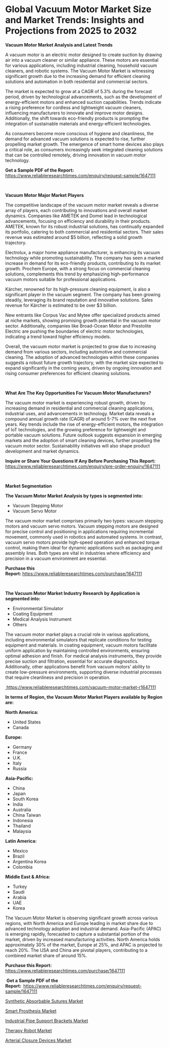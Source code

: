 <p><h1>Global Vacuum Motor Market Size and Market Trends: Insights and Projections from 2025 to 2032</h1></p><p><strong>Vacuum Motor Market Analysis and Latest Trends</strong></p>
<p><p>A vacuum motor is an electric motor designed to create suction by drawing air into a vacuum cleaner or similar appliance. These motors are essential for various applications, including industrial cleaning, household vacuum cleaners, and robotic systems. The Vacuum Motor Market is witnessing significant growth due to the increasing demand for efficient cleaning solutions and automation in both residential and commercial sectors.</p><p>The market is expected to grow at a CAGR of 5.3% during the forecast period, driven by technological advancements, such as the development of energy-efficient motors and enhanced suction capabilities. Trends indicate a rising preference for cordless and lightweight vacuum cleaners, influencing manufacturers to innovate and improve motor designs. Additionally, the shift towards eco-friendly products is prompting the integration of sustainable materials and energy-efficient technologies.</p><p>As consumers become more conscious of hygiene and cleanliness, the demand for advanced vacuum solutions is expected to rise, further propelling market growth. The emergence of smart home devices also plays a critical role, as consumers increasingly seek integrated cleaning solutions that can be controlled remotely, driving innovation in vacuum motor technology.</p></p>
<p><strong>Get a Sample PDF of the Report:&nbsp;</strong> <a href="https://www.reliableresearchtimes.com/enquiry/request-sample/1647111?utm_campaign=3002&utm_medium=2&utm_source=Github&utm_content=ia&utm_term=10042025&utm_id=vacuum-motor">https://www.reliableresearchtimes.com/enquiry/request-sample/1647111</a></p>
<p>&nbsp;</p>
<p><strong>Vacuum Motor Major Market Players</strong></p>
<p><p>The competitive landscape of the vacuum motor market reveals a diverse array of players, each contributing to innovations and overall market dynamics. Companies like AMETEK and Domel lead in technological advancements, focusing on efficiency and durability in their products. AMETEK, known for its robust industrial solutions, has continually expanded its portfolio, catering to both commercial and residential sectors. Their sales revenue was estimated around $5 billion, reflecting a solid growth trajectory.</p><p>Electrolux, a major home appliance manufacturer, is enhancing its vacuum technology while promoting sustainability. The company has seen a marked increase in demand for its eco-friendly products, contributing to its market growth. Prochem Europe, with a strong focus on commercial cleaning solutions, complements this trend by emphasizing high-performance vacuum motors suitable for professional applications.</p><p>Kärcher, renowned for its high-pressure cleaning equipment, is also a significant player in the vacuum segment. The company has been growing steadily, leveraging its brand reputation and innovative solutions. Sales revenue for Kärcher is estimated to be over $3 billion.</p><p>New entrants like Corpus Vac and Mytee offer specialized products aimed at niche markets, showing promising growth potential in the vacuum motor sector. Additionally, companies like Broad-Ocean Motor and Prestolite Electric are pushing the boundaries of electric motor technologies, indicating a trend toward higher efficiency models.</p><p>Overall, the vacuum motor market is projected to grow due to increasing demand from various sectors, including automotive and commercial cleaning. The adoption of advanced technologies within these companies suggests a robust future growth trajectory, with the market size expected to expand significantly in the coming years, driven by ongoing innovation and rising consumer preferences for efficient cleaning solutions.</p></p>
<p>&nbsp;</p>
<p><strong>What Are The Key Opportunities For Vacuum Motor Manufacturers?</strong></p>
<p><p>The vacuum motor market is experiencing robust growth, driven by increasing demand in residential and commercial cleaning applications, industrial uses, and advancements in technology. Market data reveals a compound annual growth rate (CAGR) of around 5-7% over the next five years. Key trends include the rise of energy-efficient motors, the integration of IoT technologies, and the growing preference for lightweight and portable vacuum solutions. Future outlook suggests expansion in emerging markets and the adoption of smart cleaning devices, further propelling the vacuum motor sector. Sustainability initiatives will also shape product development and market dynamics.</p></p>
<p><strong>Inquire or Share Your Questions If Any Before Purchasing This Report:</strong> <a href="https://www.reliableresearchtimes.com/enquiry/pre-order-enquiry/1647111?utm_campaign=3002&utm_medium=2&utm_source=Github&utm_content=ia&utm_term=10042025&utm_id=vacuum-motor">https://www.reliableresearchtimes.com/enquiry/pre-order-enquiry/1647111</a></p>
<p>&nbsp;</p>
<p><strong>Market Segmentation</strong></p>
<p><strong>The Vacuum Motor Market Analysis by types is segmented into:</strong></p>
<p><ul><li>Vacuum Stepping Motor</li><li>Vacuum Servo Motor</li></ul></p>
<p><p>The vacuum motor market comprises primarily two types: vacuum stepping motors and vacuum servo motors. Vacuum stepping motors are designed for precise control and positioning in applications requiring incremental movement, commonly used in robotics and automated systems. In contrast, vacuum servo motors provide high-speed operation and enhanced torque control, making them ideal for dynamic applications such as packaging and assembly lines. Both types are vital in industries where efficiency and precision in a vacuum environment are essential.</p></p>
<p><strong>Purchase this Report:&nbsp;</strong><a href="https://www.reliableresearchtimes.com/purchase/1647111?utm_campaign=3002&utm_medium=2&utm_source=Github&utm_content=ia&utm_term=10042025&utm_id=vacuum-motor">https://www.reliableresearchtimes.com/purchase/1647111</a></p>
<p>&nbsp;</p>
<p><strong>The Vacuum Motor Market Industry Research by Application is segmented into:</strong></p>
<p><ul><li>Environmental Simulator</li><li>Coating Equipment</li><li>Medical Analysis Instrument</li><li>Others</li></ul></p>
<p><p>The vacuum motor market plays a crucial role in various applications, including environmental simulators that replicate conditions for testing equipment and materials. In coating equipment, vacuum motors facilitate uniform application by maintaining controlled environments, ensuring optimal adhesion and finish. For medical analysis instruments, they provide precise suction and filtration, essential for accurate diagnostics. Additionally, other applications benefit from vacuum motors' ability to create low-pressure environments, supporting diverse industrial processes that require cleanliness and precision in operation.</p></p>
<p><a href="https://www.reliableresearchtimes.com/vacuum-motor-market-r1647111?utm_campaign=3002&utm_medium=2&utm_source=Github&utm_content=ia&utm_term=10042025&utm_id=vacuum-motor">&nbsp;https://www.reliableresearchtimes.com/vacuum-motor-market-r1647111</a></p>
<p><strong>In terms of Region, the Vacuum Motor Market Players available by Region are:</strong></p>
<p>
    <p> <strong> North America: </strong>
        <ul>
            <li>United States</li>
            <li>Canada</li>
        </ul>
        </p> 
    <p> <strong> Europe: </strong>
        <ul>
            <li>Germany</li>
            <li>France</li>
            <li>U.K.</li>
            <li>Italy</li>
            <li>Russia</li>
        </ul>
        </p> 
    <p> <strong> Asia-Pacific: </strong>
        <ul>
            <li>China</li>
            <li>Japan</li>
            <li>South Korea</li>
            <li>India</li>
            <li>Australia</li>
            <li>China Taiwan</li>
            <li>Indonesia</li>
            <li>Thailand</li>
            <li>Malaysia</li>
        </ul>
        </p> 
    <p> <strong> Latin America: </strong>
        <ul>
            <li>Mexico</li>
            <li>Brazil</li>
            <li>Argentina Korea</li>
            <li>Colombia</li>
        </ul>
        </p> 
    <p> <strong> Middle East & Africa: </strong>
        <ul>
            <li>Turkey</li>
            <li>Saudi</li>
            <li>Arabia</li>
            <li>UAE</li>
            <li>Korea</li>
        </ul>
    </p>
    </p>
<p><p>The Vacuum Motor Market is observing significant growth across various regions, with North America and Europe leading in market share due to advanced technology adoption and industrial demand. Asia-Pacific (APAC) is emerging rapidly, forecasted to capture a substantial portion of the market, driven by increased manufacturing activities. North America holds approximately 30% of the market, Europe at 25%, and APAC is projected to reach 20%. The USA and China are pivotal players, contributing to a combined market share of around 15%.</p></p>
<p><strong>Purchase this Report: </strong><a href="https://www.reliableresearchtimes.com/purchase/1647111?utm_campaign=3002&utm_medium=2&utm_source=Github&utm_content=ia&utm_term=10042025&utm_id=vacuum-motor">https://www.reliableresearchtimes.com/purchase/1647111</a></p>
<p>&nbsp;<strong>Get a Sample PDF of the Report:&nbsp;&nbsp;</strong><a href="https://www.reliableresearchtimes.com/enquiry/request-sample/1647111?utm_campaign=3002&utm_medium=2&utm_source=Github&utm_content=ia&utm_term=10042025&utm_id=vacuum-motor">https://www.reliableresearchtimes.com/enquiry/request-sample/1647111</a></p>
<p><strong></strong></p>
<p><p><a href="https://www.linkedin.com/pulse/navigating-global-synthetic-absorbable-sutures-market-from-pgcgc?utm_campaign=3002&utm_medium=2&utm_source=Github&utm_content=ia&utm_term=10042025&utm_id=vacuum-motor">Synthetic Absorbable Sutures Market</a></p><p><a href="https://www.linkedin.com/pulse/projected-cagr-146-report-smart-prosthesis-market-analysis-2uu6c?utm_campaign=3002&utm_medium=2&utm_source=Github&utm_content=ia&utm_term=10042025&utm_id=vacuum-motor">Smart Prosthesis Market</a></p><p><a href="https://github.com/stunzkocotpv/Market-Research-Report-List-1/blob/main/industrial-pipe-support-brackets-market.md?utm_campaign=3002&utm_medium=2&utm_source=Github&utm_content=ia&utm_term=10042025&utm_id=vacuum-motor">Industrial Pipe Support Brackets Market</a></p><p><a href="https://www.linkedin.com/pulse/therapy-robot-market-size-projected-grow-cagr-128-from-2025-2032-crv3c?utm_campaign=3002&utm_medium=2&utm_source=Github&utm_content=ia&utm_term=10042025&utm_id=vacuum-motor">Therapy Robot Market</a></p><p><a href="https://www.linkedin.com/pulse/arterial-closure-devices-market-forecast-2025-2032-components-3dkjc?utm_campaign=3002&utm_medium=2&utm_source=Github&utm_content=ia&utm_term=10042025&utm_id=vacuum-motor">Arterial Closure Devices Market</a></p></p>